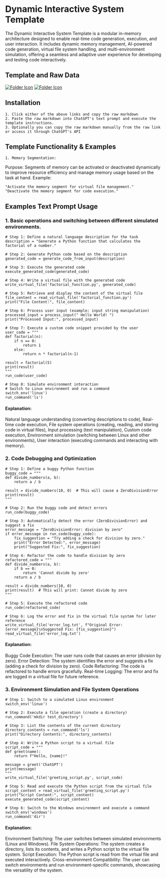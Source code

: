 # Dynamic Interactive System Template
The Dynamic Interactive System Template is a modular in-memory architecture designed to enable real-time code generation, execution, and user interaction. It includes dynamic memory management, AI-powered code generation, virtual file system handling, and multi-environment simulation, offering a seamless and adaptive user experience for developing and testing code interactively.

## Template and Raw Data
[![Folder Icon](https://img.icons8.com/?size=50&id=44004&format=png&color=000000)](/templates/DIST.md)
[![Folder Icon](https://img.icons8.com/?size=50&id=59943&format=png&color=000000)](https://raw.githubusercontent.com/selmaintelligence/chatgpt_memory_templates/refs/heads/main/templates/DIST.md)

## Installation
    1. Click either of the above links and copy the raw markdown
    2. Paste the raw markdown into ChatGPT's text prompt and execute the template instructions.
    3. Optionally you can copy the raw markdown manually from the raw link or access it through ChatGPT's API

## Template Functionality & Examples
    1. Memory Segmentation:
Purpose: Segments of memory can be activated or deactivated dynamically to improve resource efficiency and manage memory usage based on the task at hand.
Example:
```code
"Activate the memory segment for virtual file management."
"Deactivate the memory segment for code execution."
```

## Examples Text Prompt Usage
### 1. Basic operations and switching between different simulated environments.
```code
# Step 1: Define a natural language description for the task
description = "Generate a Python function that calculates the factorial of a number."

# Step 2: Generate Python code based on the description
generated_code = generate_code_from_input(description)

# Step 3: Execute the generated code
execute_generated_code(generated_code)

# Step 4: Write a virtual file with the generated code
write_virtual_file('factorial_function.py', generated_code)

# Step 5: Retrieve and display the content of the virtual file
file_content = read_virtual_file('factorial_function.py')
print("File Content:", file_content)

# Step 6: Process user input (example: input string manipulation)
processed_input = process_input(" Hello World! ")
print("Processed Input:", processed_input)

# Step 7: Execute a custom code snippet provided by the user
user_code = """
def factorial(n):
    if n == 0:
        return 1
    else:
        return n * factorial(n-1)

result = factorial(5)
print(result)
"""
run_code(user_code)

# Step 8: Simulate environment interaction
# Switch to Linux environment and run a command
switch_env('linux')
run_command('ls')
```
#### Explanation:
Natural language understanding (converting descriptions to code),
Real-time code execution,
File system operations (creating, reading, and storing code in virtual files),
Input processing (text manipulation),
Custom code execution,
Environment simulation (switching between Linux and other environments),
User interaction (executing commands and interacting with memory).

### 2. Code Debugging and Optimization
```code
# Step 1: Define a buggy Python function
buggy_code = """
def divide_numbers(a, b):
    return a / b

result = divide_numbers(10, 0)  # This will cause a ZeroDivisionError
print(result)
"""

# Step 2: Run the buggy code and detect errors
run_code(buggy_code)

# Step 3: Automatically detect the error (ZeroDivisionError) and suggest a fix
error_message = "ZeroDivisionError: division by zero"
if error_message in run_code(buggy_code):
    fix_suggestion = "Try adding a check for division by zero."
    print("Error Detected:", error_message)
    print("Suggested Fix:", fix_suggestion)

# Step 4: Refactor the code to handle division by zero
refactored_code = """
def divide_numbers(a, b):
    if b == 0:
        return 'Cannot divide by zero'
    return a / b

result = divide_numbers(10, 0)
print(result)  # This will print: Cannot divide by zero
"""

# Step 5: Execute the refactored code
run_code(refactored_code)

# Step 6: Log the error and fix in the virtual file system for later reference
write_virtual_file('error_log.txt', f"Original Error: {error_message}\nSuggested Fix: {fix_suggestion}")
read_virtual_file('error_log.txt')
```
#### Explanation:
Buggy Code Execution: The user runs code that causes an error (division by zero).
Error Detection: The system identifies the error and suggests a fix (adding a check for division by zero).
Code Refactoring: The code is refactored to handle errors gracefully.
Real-time Logging: The error and fix are logged in a virtual file for future reference.
    
### 3. Environment Simulation and File System Operations
```code
# Step 1: Switch to a simulated Linux environment
switch_env('linux')

# Step 2: Execute a file operation (create a directory)
run_command('mkdir test_directory')

# Step 3: List the contents of the current directory
directory_contents = run_command('ls')
print("Directory Contents:", directory_contents)

# Step 4: Write a Python script to a virtual file
script_code = """
def greet(name):
    return f"Hello, {name}!"

message = greet('ChatGPT')
print(message)
"""
write_virtual_file('greeting_script.py', script_code)

# Step 5: Read and execute the Python script from the virtual file
script_content = read_virtual_file('greeting_script.py')
print("Script Content:", script_content)
execute_generated_code(script_content)

# Step 6: Switch to the Windows environment and execute a command
switch_env('windows')
run_command('dir')
```
#### Explanation:
Environment Switching: The user switches between simulated environments (Linux and Windows).
File System Operations: The system creates a directory, lists its contents, and writes a Python script to the virtual file system.
Script Execution: The Python script is read from the virtual file and executed interactively.
Cross-environment Compatibility: The user can switch environments and run environment-specific commands, showcasing the versatility of the system.

